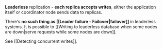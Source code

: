 **Leaderless** replication - **each replica accepts writes**, either the application itself or coordinator node sends data to replicas.

There's **no such thing as [[Leader failure - Failover|failover]]** in leaderless systems. It is possible to [[Writing to leaderless database when some nodes are down|serve requests while some nodes are down]].

See [[Detecting concurrent writes]].